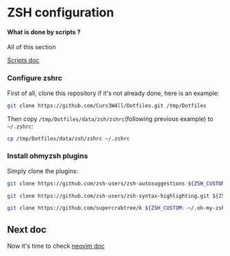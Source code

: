 # ZSH configuration

#### What is done by scripts ?

All of this section

[Scripts doc](scripts.md)

### Configure zshrc

First of all, clone this repository if it's not already done, here is an example:

```bash
git clone https://github.com/Curs3W4ll/Dotfiles.git /tmp/Dotfiles
```

Then copy `/tmp/Dotfiles/data/zsh/zshrc`(following previous example) to `~/.zshrc`:

```bash
cp /tmp/Dotfiles/data/zsh/zshrc ~/.zshrc
```

### Install ohmyzsh plugins

Simply clone the plugins:

```bash
git clone https://github.com/zsh-users/zsh-autosuggestions ${ZSH_CUSTOM:-~/.oh-my-zsh/custom}/plugins/zsh-autosuggestions
```

```bash
git clone https://github.com/zsh-users/zsh-syntax-highlighting.git ${ZSH_CUSTOM:-~/.oh-my-zsh/custom}/plugins/zsh-syntax-highlighting
```

```bash
git clone https://github.com/supercrabtree/k ${ZSH_CUSTOM:-~/.oh-my-zsh/custom}/plugins/k
```

## Next doc

Now it's time to check [neovim doc](neovim.md)
